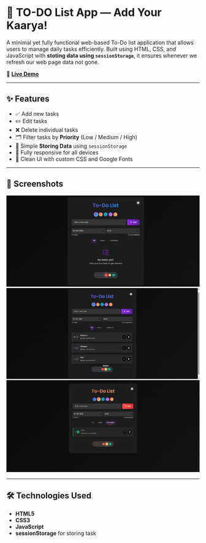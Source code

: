 # 📝 TO-DO List App — Add Your Kaarya!

A minimal yet fully functional web-based To-Do list application that allows users to manage daily tasks efficiently. Built using HTML, CSS, and JavaScript with **stoting data using `sessionStorage`**, it ensures whenever we refresh our web page data not gone.

🚀 **[Live Demo](https://add-your-kaarya.netlify.app/)**

---

## ✨ Features

- ✅ Add new tasks
- ✏️ Edit tasks
- ❌ Delete individual tasks
- 🗂️ Filter tasks by **Priority** (Low / Medium / High)
- 👤 Simple **Storing Data** using `sessionStorage`
- 📱 Fully responsive for all devices
- 🌈 Clean UI with custom CSS and Google Fonts

---

## 📸 Screenshots
![ScreenShots](https://github.com/SnehaYadavWorld11/TO-DO-List-App/blob/44f7cf81fade46a596a4162233d32ed058881dad/media/Screenshot%202025-06-25%20172755.png) 
![Screenshot](https://github.com/SnehaYadavWorld11/TO-DO-List-App/blob/44f7cf81fade46a596a4162233d32ed058881dad/media/Screenshot%202025-06-25%20173230.png) 
![Screenshot](https://github.com/SnehaYadavWorld11/TO-DO-List-App/blob/44f7cf81fade46a596a4162233d32ed058881dad/media/Screenshot%202025-06-25%20173504.png) 




---

## 🛠️ Technologies Used

- **HTML5**
- **CSS3**
- **JavaScript**
- **sessionStorage** for storing task




